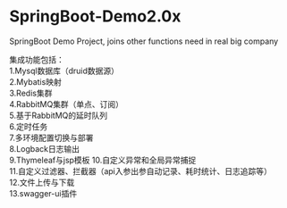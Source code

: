 # SpringBoot-Demo2.0x  
SpringBoot Demo Project, joins other functions need in real big company  
  
集成功能包括：  
1.Mysql数据库（druid数据源）  
2.Mybatis映射  
3.Redis集群  
4.RabbitMQ集群（单点、订阅）  
5.基于RabbitMQ的延时队列  
6.定时任务  
7.多环境配置切换与部署  
8.Logback日志输出  
9.Thymeleaf与jsp模板 
10.自定义异常和全局异常捕捉  
11.自定义过滤器、拦截器（api入参出参自动记录、耗时统计、日志追踪等）  
12.文件上传与下载  
13.swagger-ui插件  
